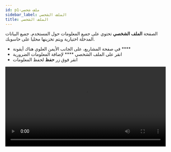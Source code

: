 ```yaml
---
id: p1-ملف شخصي
sidebar_label: الملف الشخصي
title: الملف الشخصي
---
```


الصفحة **الملف الشخصي** تحتوي على جميع المعلومات حول المستخدم. جميع البيانات المدخلة اختيارية ويتم تخزينها محليا على حاسوبك.

- في صفحة المشاريع، على الجانب الأيمن العلوي هناك أيقونة ****
- انقر على الملف الشخصي **** لإضافة المعلومات الضرورية
- انقر فوق زر **حفظ** لحفظ المعلومات



<video controls src="/assets/profile.mov" width="100%" type="video/mov">